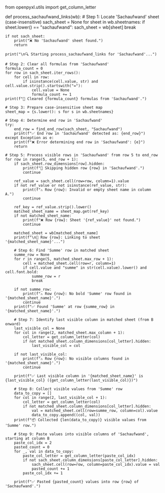 from openpyxl.utils import get_column_letter

def process_sachaufwand_links(wb):
    # Step 1: Locate 'Sachaufwand' sheet (case-insensitive)
    sach_sheet = None
    for sheet in wb.sheetnames:
        if sheet.lower() == "sachaufwand":
            sach_sheet = wb[sheet]
            break

    if not sach_sheet:
        print("❌ No 'Sachaufwand' sheet found.")
        return

    print("\n🔍 Starting process_sachaufwand_links for 'Sachaufwand'...")

    # Step 2: Clear all formulas from 'Sachaufwand'
    formula_count = 0
    for row in sach_sheet.iter_rows():
        for cell in row:
            if isinstance(cell.value, str) and cell.value.strip().startswith("="):
                cell.value = None
                formula_count += 1
    print(f"🧹 Cleared {formula_count} formulas from 'Sachaufwand'.")

    # Step 3: Prepare case-insensitive sheet map
    sheet_map = {s.lower(): s for s in wb.sheetnames}

    # Step 4: Determine end row in 'Sachaufwand'
    try:
        end_row = find_end_row(sach_sheet, "Sachaufwand")
        print(f"✅ End row in 'Sachaufwand' detected as: {end_row}")
    except Exception as e:
        print(f"❌ Error determining end row in 'Sachaufwand': {e}")
        return

    # Step 5: Process visible rows in 'Sachaufwand' from row 5 to end_row
    for row in range(5, end_row + 1):
        if sach_sheet.row_dimensions[row].hidden:
            print(f"🚫 Skipping hidden row {row} in 'Sachaufwand'.")
            continue

        ref_value = sach_sheet.cell(row=row, column=1).value
        if not ref_value or not isinstance(ref_value, str):
            print(f"⚠️ Row {row}: Invalid or empty sheet name in column A.")
            continue

        ref_key = ref_value.strip().lower()
        matched_sheet_name = sheet_map.get(ref_key)
        if not matched_sheet_name:
            print(f"❌ Row {row}: Sheet '{ref_value}' not found.")
            continue

        matched_sheet = wb[matched_sheet_name]
        print(f"\n🔗 Row {row}: Linking to sheet '{matched_sheet_name}'...")

        # Step 6: Find 'Summe' row in matched sheet
        summe_row = None
        for r in range(5, matched_sheet.max_row + 1):
            cell = matched_sheet.cell(row=r, column=1)
            if cell.value and "summe" in str(cell.value).lower() and cell.font.bold:
                summe_row = r
                break

        if not summe_row:
            print(f"⚠️ Row {row}: No bold 'Summe' row found in '{matched_sheet_name}'.")
            continue
        print(f"✅ Found 'Summe' at row {summe_row} in '{matched_sheet_name}'.")

        # Step 7: Identify last visible column in matched sheet (from B onward)
        last_visible_col = None
        for col in range(2, matched_sheet.max_column + 1):
            col_letter = get_column_letter(col)
            if not matched_sheet.column_dimensions[col_letter].hidden:
                last_visible_col = col

        if not last_visible_col:
            print(f"⚠️ Row {row}: No visible columns found in '{matched_sheet_name}'.")
            continue

        print(f"✅ Last visible column in '{matched_sheet_name}' is {last_visible_col} ({get_column_letter(last_visible_col)})")

        # Step 8: Collect visible values from 'Summe' row
        data_to_copy = []
        for col in range(2, last_visible_col + 1):
            col_letter = get_column_letter(col)
            if not matched_sheet.column_dimensions[col_letter].hidden:
                val = matched_sheet.cell(row=summe_row, column=col).value
                data_to_copy.append((col, val))
        print(f"📦 Collected {len(data_to_copy)} visible values from 'Summe' row.")

        # Step 9: Paste values into visible columns of 'Sachaufwand', starting at column B
        paste_col_idx = 2
        pasted_count = 0
        for _, val in data_to_copy:
            paste_col_letter = get_column_letter(paste_col_idx)
            if not sach_sheet.column_dimensions[paste_col_letter].hidden:
                sach_sheet.cell(row=row, column=paste_col_idx).value = val
                pasted_count += 1
            paste_col_idx += 1

        print(f"✅ Pasted {pasted_count} values into row {row} of 'Sachaufwand'.")

